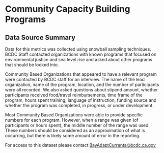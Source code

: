 # Community Capacity Building Programs
## Data Source Summary
Data for this metrics was collected using snowball sampling techniques. BCDC Staff contacted organizations with known programs that focused on environmental justice and sea level rise and asked about other programs that should be looked into. 

Community Based Organizations that appeared to have a relevant program were contacted by BCDC staff for an interview.  The name of the lead organization, name of the program, location, and the number of participants were all recorded. We also asked questions about stipend amount, whether participants received food/travel reimbursements, time frame of the program, hours spent training, language of instruction, funding source and whether the program was completed, in progress, or under development. 

Most Community Based Organizations were able to provide specific numbers for each program. However, when a range was given (of participants or hours spent), the middle number of the range was used. These numbers should be considered as an approximation of what is occurring, but there is likely some amount of error in the reporting.

For access to this dataset please contact [BayAdaptCurrents@bcdc.ca.gov](BayAdaptCurrents@bcdc.ca.gov)
